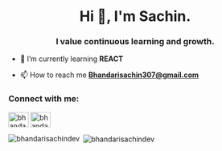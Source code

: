 <h1 align="center">Hi 👋, I'm Sachin.</h1>
<h3 align="center">I value continuous learning and growth.</h3>

- 🌱 I’m currently learning **REACT**

- 📫 How to reach me **Bhandarisachin307@gmail.com**

<h3 align="left">Connect with me:</h3>
<p align="left">
<a href="https://linkedin.com/in/bhandarisachindev" target="blank"><img align="center" src="https://raw.githubusercontent.com/rahuldkjain/github-profile-readme-generator/master/src/images/icons/Social/linked-in-alt.svg" alt="bhandarisachindev" height="30" width="40" /></a>
<a href="https://www.leetcode.com/bhandarisachindev" target="blank"><img align="center" src="https://raw.githubusercontent.com/rahuldkjain/github-profile-readme-generator/master/src/images/icons/Social/leet-code.svg" alt="bhandarisachindev" height="30" width="40" /></a>
</p>


<p><img align="left" src="https://github-readme-stats.vercel.app/api/top-langs?username=bhandarisachindev&show_icons=true&locale=en&layout=compact" alt="bhandarisachindev" /></p>

<p>&nbsp;<img align="center" src="https://github-readme-stats.vercel.app/api?username=bhandarisachindev&show_icons=true&locale=en" alt="bhandarisachindev" /></p>
